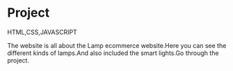 # Project
HTML,CSS,JAVASCRIPT


The website is all about the Lamp ecommerce website.Here you can see the different kinds of lamps.And also included the smart lights.Go through the project.

